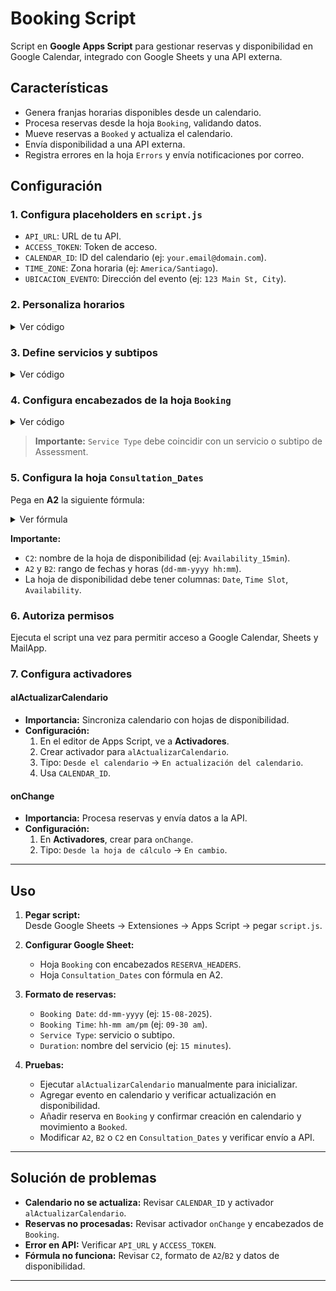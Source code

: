 # Booking Script

Script en **Google Apps Script** para gestionar reservas y disponibilidad en Google Calendar, integrado con Google Sheets y una API externa.

## Características
- Genera franjas horarias disponibles desde un calendario.
- Procesa reservas desde la hoja `Booking`, validando datos.
- Mueve reservas a `Booked` y actualiza el calendario.
- Envía disponibilidad a una API externa.
- Registra errores en la hoja `Errors` y envía notificaciones por correo.

## Configuración

### 1. Configura placeholders en `script.js`
- `API_URL`: URL de tu API.
- `ACCESS_TOKEN`: Token de acceso.
- `CALENDAR_ID`: ID del calendario (ej: `your.email@domain.com`).
- `TIME_ZONE`: Zona horaria (ej: `America/Santiago`).
- `UBICACION_EVENTO`: Dirección del evento (ej: `123 Main St, City`).

### 2. Personaliza horarios
<details>
<summary>Ver código</summary>

```javascript
const HORARIOS = {
  weekdays: { inicio: '09:00', fin: '17:00' },
  saturday: { inicio: '09:00', fin: '13:00' }
};
```
</details>

### 3. Define servicios y subtipos
<details>
<summary>Ver código</summary>

```javascript
subtipos: ['Consultation', 'Evaluation', 'Follow-up'] // Ajusta según tu necesidad
```
</details>

### 4. Configura encabezados de la hoja `Booking`
<details>
<summary>Ver código</summary>

```javascript
['First Name', 'Last Name', 'Email', 'Phone Number', 'ID', 'Service Type', 'Duration', 'Booking Date', 'Booking Time']
```
</details>

> **Importante:** `Service Type` debe coincidir con un servicio o subtipo de Assessment.

### 5. Configura la hoja `Consultation_Dates`
Pega en **A2** la siguiente fórmula:

<details>
<summary>Ver fórmula</summary>

```excel
=ARRAYFORMULA(
  QUERY(
    {
      FILTER(
        TEXTO(INDIRECTO("'"&Consultation_Dates!C2&"'!A2:A"), "yyyy-mm-dd") & " " & INDIRECTO("'"&Consultation_Dates!C2&"'!B2:B"),
        (TO_PURE_NUMBER(INDIRECTO("'"&Consultation_Dates!C2&"'!A2:A")) + HORANUMERO(IZQUIERDA(INDIRECTO("'"&Consultation_Dates!C2&"'!B2:B"),5)) >= TO_PURE_NUMBER(FECHANUMERO(IZQUIERDA(Consultation_Dates!$A$2,10))) + HORANUMERO(EXTRAE(Consultation_Dates!$A$2,12,5))) *
        (TO_PURE_NUMBER(INDIRECTO("'"&Consultation_Dates!C2&"'!A2:A")) + HORANUMERO(DERECHA(INDIRECTO("'"&Consultation_Dates!C2&"'!B2:B"),5)) <= TO_PURE_NUMBER(FECHANUMERO(IZQUIERDA(Consultation_Dates!$B$2,10))) + HORANUMERO(EXTRAE(Consultation_Dates!$B$2,12,5)))
      ),
      FILTER(
        INDIRECTO("'"&Consultation_Dates!C2&"'!C2:C"),
        (TO_PURE_NUMBER(INDIRECTO("'"&Consultation_Dates!C2&"'!A2:A")) + HORANUMERO(IZQUIERDA(INDIRECTO("'"&Consultation_Dates!C2&"'!B2:B"),5)) >= TO_PURE_NUMBER(FECHANUMERO(IZQUIERDA(Consultation_Dates!$A$2,10))) + HORANUMERO(EXTRAE(Consultation_Dates!$A$2,12,5))) *
        (TO_PURE_NUMBER(INDIRECTO("'"&Consultation_Dates!C2&"'!A2:A")) + HORANUMERO(DERECHA(INDIRECTO("'"&Consultation_Dates!C2&"'!B2:B"),5)) <= TO_PURE_NUMBER(FECHANUMERO(IZQUIERDA(Consultation_Dates!$B$2,10))) + HORANUMERO(EXTRAE(Consultation_Dates!$B$2,12,5)))
      )
    },
    "Select Col1, Col2"
  )
)
```
</details>

**Importante:**  
- `C2`: nombre de la hoja de disponibilidad (ej: `Availability_15min`).  
- `A2` y `B2`: rango de fechas y horas (`dd-mm-yyyy hh:mm`).  
- La hoja de disponibilidad debe tener columnas: `Date`, `Time Slot`, `Availability`.

### 6. Autoriza permisos
Ejecuta el script una vez para permitir acceso a Google Calendar, Sheets y MailApp.

### 7. Configura activadores

#### **alActualizarCalendario**
- **Importancia:** Sincroniza calendario con hojas de disponibilidad.
- **Configuración:**  
  1. En el editor de Apps Script, ve a **Activadores**.  
  2. Crear activador para `alActualizarCalendario`.  
  3. Tipo: `Desde el calendario` → `En actualización del calendario`.  
  4. Usa `CALENDAR_ID`.

#### **onChange**
- **Importancia:** Procesa reservas y envía datos a la API.
- **Configuración:**  
  1. En **Activadores**, crear para `onChange`.  
  2. Tipo: `Desde la hoja de cálculo` → `En cambio`.

---

## Uso

1. **Pegar script:**  
   Desde Google Sheets → Extensiones → Apps Script → pegar `script.js`.

2. **Configurar Google Sheet:**  
   - Hoja `Booking` con encabezados `RESERVA_HEADERS`.  
   - Hoja `Consultation_Dates` con fórmula en A2.

3. **Formato de reservas:**
   - `Booking Date`: `dd-mm-yyyy` (ej: `15-08-2025`).  
   - `Booking Time`: `hh-mm am/pm` (ej: `09-30 am`).  
   - `Service Type`: servicio o subtipo.  
   - `Duration`: nombre del servicio (ej: `15 minutes`).

4. **Pruebas:**
   - Ejecutar `alActualizarCalendario` manualmente para inicializar.  
   - Agregar evento en calendario y verificar actualización en disponibilidad.  
   - Añadir reserva en `Booking` y confirmar creación en calendario y movimiento a `Booked`.  
   - Modificar `A2`, `B2` o `C2` en `Consultation_Dates` y verificar envío a API.

---

## Solución de problemas
- **Calendario no se actualiza:** Revisar `CALENDAR_ID` y activador `alActualizarCalendario`.
- **Reservas no procesadas:** Revisar activador `onChange` y encabezados de `Booking`.
- **Error en API:** Verificar `API_URL` y `ACCESS_TOKEN`.
- **Fórmula no funciona:** Revisar `C2`, formato de `A2`/`B2` y datos de disponibilidad.

---

